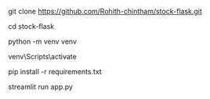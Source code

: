git clone https://github.com/Rohith-chintham/stock-flask.git

cd stock-flask

python -m venv venv

venv\Scripts\activate

pip install -r requirements.txt

streamlit run app.py
